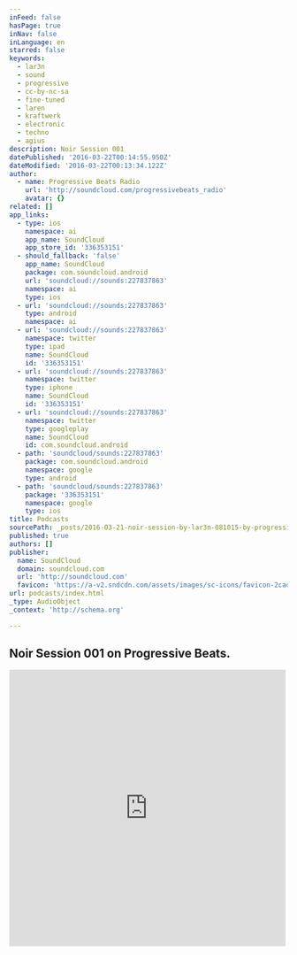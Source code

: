 ```yaml
---
inFeed: false
hasPage: true
inNav: false
inLanguage: en
starred: false
keywords:
  - lar3n
  - sound
  - progressive
  - cc-by-nc-sa
  - fine-tuned
  - laren
  - kraftwerk
  - electronic
  - techno
  - agius
description: Noir Session 001
datePublished: '2016-03-22T00:14:55.950Z'
dateModified: '2016-03-22T00:13:34.122Z'
author:
  - name: Progressive Beats Radio
    url: 'http://soundcloud.com/progressivebeats_radio'
    avatar: {}
related: []
app_links:
  - type: ios
    namespace: ai
    app_name: SoundCloud
    app_store_id: '336353151'
  - should_fallback: 'false'
    app_name: SoundCloud
    package: com.soundcloud.android
    url: 'soundcloud://sounds:227837863'
    namespace: ai
    type: ios
  - url: 'soundcloud://sounds:227837863'
    type: android
    namespace: ai
  - url: 'soundcloud://sounds:227837863'
    namespace: twitter
    type: ipad
    name: SoundCloud
    id: '336353151'
  - url: 'soundcloud://sounds:227837863'
    namespace: twitter
    type: iphone
    name: SoundCloud
    id: '336353151'
  - url: 'soundcloud://sounds:227837863'
    namespace: twitter
    type: googleplay
    name: SoundCloud
    id: com.soundcloud.android
  - path: 'soundcloud/sounds:227837863'
    package: com.soundcloud.android
    namespace: google
    type: android
  - path: 'soundcloud/sounds:227837863'
    package: '336353151'
    namespace: google
    type: ios
title: Podcasts
sourcePath: _posts/2016-03-21-noir-session-by-lar3n-081015-by-progressive-beats-radio.md
published: true
authors: []
publisher:
  name: SoundCloud
  domain: soundcloud.com
  url: 'http://soundcloud.com'
  favicon: 'https://a-v2.sndcdn.com/assets/images/sc-icons/favicon-2cadd14b.ico'
url: podcasts/index.html
_type: AudioObject
_context: 'http://schema.org'

---
```

## Noir Session 001 on Progressive Beats.

<iframe src="https://cdn.embedly.com/widgets/media.html?src=https%3A%2F%2Fw.soundcloud.com%2Fplayer%2F%3Fvisual%3Dtrue%26url%3Dhttp%253A%252F%252Fapi.soundcloud.com%252Ftracks%252F227837863%26show_artwork%3Dtrue%26in%3Dlar3n%252Fsets%252Fnoir-sessions-on-progressive&amp;url=https%3A%2F%2Fsoundcloud.com%2Fprogressivebeats_radio%2Fnoir-session-by-lar3n-081015%3Fin%3Dlar3n%2Fsets%2Fnoir-sessions-on-progressive&amp;image=http%3A%2F%2Fi1.sndcdn.com%2Fartworks-000132315741-coq3hh-t500x500.jpg&amp;key=b7d04c9b404c499eba89ee7072e1c4f7&amp;type=text%2Fhtml&amp;schema=soundcloud" width="500" height="500" scrolling="no" frameborder="0" allowfullscreen="allowfullscreen" style=""></iframe>